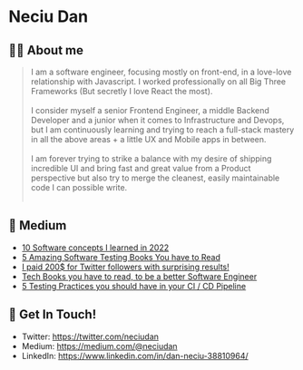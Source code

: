 # Neciu Dan

## 👨‍💻 About me

> I am a software engineer, focusing mostly on front-end, in a love-love relationship with Javascript. I worked professionally on all Big Three Frameworks (But secretly I love React the most). 
> <br/> <br/> I consider myself a senior Frontend Engineer, a middle Backend Developer and a junior when it comes to Infrastructure and Devops, but I am continuously learning and trying to reach a full-stack mastery in all the above areas + a little UX and Mobile apps in between. 
> <br/> <br/> I am forever trying to strike a balance with my desire of shipping incredible UI and bring fast and great value from a Product perspective but also try to merge the cleanest, easily maintainable code I can possible write. 
> <br/><br/>


## 📝 Medium 

<!-- BLOG-POST-LIST:START -->
- [10 Software concepts I learned in 2022](https://medium.com/@neciudan/10-software-concepts-i-learned-in-2022-19843b330014?source=rss-f60e2d2c3efb------2)
- [5 Amazing Software Testing Books You have to Read](https://medium.com/@neciudan/5-amazing-software-testing-books-you-have-to-read-6f12ab3cb2d2?source=rss-f60e2d2c3efb------2)
- [I paid 200$ for Twitter followers with surprising results!](https://medium.com/@neciudan/i-paid-200-for-twitter-followers-with-surprising-results-69beddefb16e?source=rss-f60e2d2c3efb------2)
- [Tech Books you have to read, to be a better Software Engineer](https://medium.com/@neciudan/tech-books-you-have-to-read-to-be-a-better-software-engineer-bc719127c218?source=rss-f60e2d2c3efb------2)
- [5 Testing Practices you should have in your CI / CD Pipeline](https://medium.com/@neciudan/5-testing-practices-you-should-have-in-your-ci-cd-pipeline-399dcbdfed6a?source=rss-f60e2d2c3efb------2)
<!-- BLOG-POST-LIST:END -->


## 📮 Get In Touch!
- Twitter: https://twitter.com/neciudan
- Medium: https://medium.com/@neciudan
- LinkedIn: https://www.linkedin.com/in/dan-neciu-38810964/
